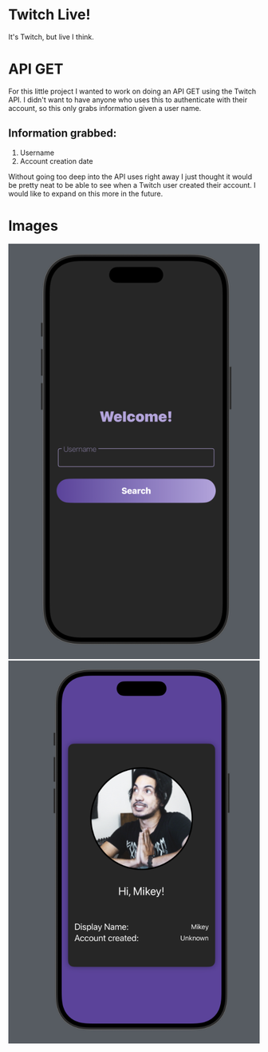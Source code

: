 # Twitch Live!
It's Twitch, but live I think.

# API GET
For this little project I wanted to work on doing an API GET using the Twitch API. I didn't want to have anyone who uses this to authenticate with their account, so this only grabs information given a user name.

## Information grabbed:
1. Username
2. Account creation date

Without going too deep into the API uses right away I just thought it would be pretty neat to be able to see when a Twitch user created their account. I would like to expand on this more in the future. 

# Images
![Home screen for Twitch Live app](/images/homeScreen.png)
![User screen for Twitch Live app](/images/userScreen.png)
